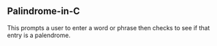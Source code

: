 ## Palindrome-in-C
This prompts a user to enter a word or phrase then checks to see if that entry is a palendrome.
